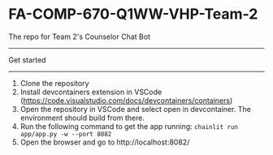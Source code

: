 # FA-COMP-670-Q1WW-VHP-Team-2
The repo for Team 2's Counselor Chat Bot

***********
Get started
***********

1. Clone the repository
2. Install devcontainers extension in VSCode (https://code.visualstudio.com/docs/devcontainers/containers)
3. Open the repository in VSCode and select open in devcontainer. The environment should build from there.
4. Run the following command to get the app running:
`chainlit run app/app.py -w --port 8082`
5. Open the browser and go to http://localhost:8082/



